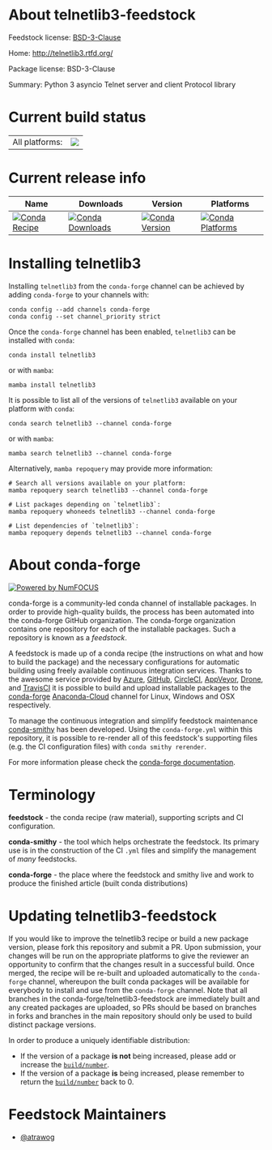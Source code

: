 About telnetlib3-feedstock
==========================

Feedstock license: [BSD-3-Clause](https://github.com/conda-forge/telnetlib3-feedstock/blob/main/LICENSE.txt)

Home: http://telnetlib3.rtfd.org/

Package license: BSD-3-Clause

Summary: Python 3 asyncio Telnet server and client Protocol library

Current build status
====================


<table><tr><td>All platforms:</td>
    <td>
      <a href="https://dev.azure.com/conda-forge/feedstock-builds/_build/latest?definitionId=16090&branchName=main">
        <img src="https://dev.azure.com/conda-forge/feedstock-builds/_apis/build/status/telnetlib3-feedstock?branchName=main">
      </a>
    </td>
  </tr>
</table>

Current release info
====================

| Name | Downloads | Version | Platforms |
| --- | --- | --- | --- |
| [![Conda Recipe](https://img.shields.io/badge/recipe-telnetlib3-green.svg)](https://anaconda.org/conda-forge/telnetlib3) | [![Conda Downloads](https://img.shields.io/conda/dn/conda-forge/telnetlib3.svg)](https://anaconda.org/conda-forge/telnetlib3) | [![Conda Version](https://img.shields.io/conda/vn/conda-forge/telnetlib3.svg)](https://anaconda.org/conda-forge/telnetlib3) | [![Conda Platforms](https://img.shields.io/conda/pn/conda-forge/telnetlib3.svg)](https://anaconda.org/conda-forge/telnetlib3) |

Installing telnetlib3
=====================

Installing `telnetlib3` from the `conda-forge` channel can be achieved by adding `conda-forge` to your channels with:

```
conda config --add channels conda-forge
conda config --set channel_priority strict
```

Once the `conda-forge` channel has been enabled, `telnetlib3` can be installed with `conda`:

```
conda install telnetlib3
```

or with `mamba`:

```
mamba install telnetlib3
```

It is possible to list all of the versions of `telnetlib3` available on your platform with `conda`:

```
conda search telnetlib3 --channel conda-forge
```

or with `mamba`:

```
mamba search telnetlib3 --channel conda-forge
```

Alternatively, `mamba repoquery` may provide more information:

```
# Search all versions available on your platform:
mamba repoquery search telnetlib3 --channel conda-forge

# List packages depending on `telnetlib3`:
mamba repoquery whoneeds telnetlib3 --channel conda-forge

# List dependencies of `telnetlib3`:
mamba repoquery depends telnetlib3 --channel conda-forge
```


About conda-forge
=================

[![Powered by
NumFOCUS](https://img.shields.io/badge/powered%20by-NumFOCUS-orange.svg?style=flat&colorA=E1523D&colorB=007D8A)](https://numfocus.org)

conda-forge is a community-led conda channel of installable packages.
In order to provide high-quality builds, the process has been automated into the
conda-forge GitHub organization. The conda-forge organization contains one repository
for each of the installable packages. Such a repository is known as a *feedstock*.

A feedstock is made up of a conda recipe (the instructions on what and how to build
the package) and the necessary configurations for automatic building using freely
available continuous integration services. Thanks to the awesome service provided by
[Azure](https://azure.microsoft.com/en-us/services/devops/), [GitHub](https://github.com/),
[CircleCI](https://circleci.com/), [AppVeyor](https://www.appveyor.com/),
[Drone](https://cloud.drone.io/welcome), and [TravisCI](https://travis-ci.com/)
it is possible to build and upload installable packages to the
[conda-forge](https://anaconda.org/conda-forge) [Anaconda-Cloud](https://anaconda.org/)
channel for Linux, Windows and OSX respectively.

To manage the continuous integration and simplify feedstock maintenance
[conda-smithy](https://github.com/conda-forge/conda-smithy) has been developed.
Using the ``conda-forge.yml`` within this repository, it is possible to re-render all of
this feedstock's supporting files (e.g. the CI configuration files) with ``conda smithy rerender``.

For more information please check the [conda-forge documentation](https://conda-forge.org/docs/).

Terminology
===========

**feedstock** - the conda recipe (raw material), supporting scripts and CI configuration.

**conda-smithy** - the tool which helps orchestrate the feedstock.
                   Its primary use is in the construction of the CI ``.yml`` files
                   and simplify the management of *many* feedstocks.

**conda-forge** - the place where the feedstock and smithy live and work to
                  produce the finished article (built conda distributions)


Updating telnetlib3-feedstock
=============================

If you would like to improve the telnetlib3 recipe or build a new
package version, please fork this repository and submit a PR. Upon submission,
your changes will be run on the appropriate platforms to give the reviewer an
opportunity to confirm that the changes result in a successful build. Once
merged, the recipe will be re-built and uploaded automatically to the
`conda-forge` channel, whereupon the built conda packages will be available for
everybody to install and use from the `conda-forge` channel.
Note that all branches in the conda-forge/telnetlib3-feedstock are
immediately built and any created packages are uploaded, so PRs should be based
on branches in forks and branches in the main repository should only be used to
build distinct package versions.

In order to produce a uniquely identifiable distribution:
 * If the version of a package **is not** being increased, please add or increase
   the [``build/number``](https://docs.conda.io/projects/conda-build/en/latest/resources/define-metadata.html#build-number-and-string).
 * If the version of a package **is** being increased, please remember to return
   the [``build/number``](https://docs.conda.io/projects/conda-build/en/latest/resources/define-metadata.html#build-number-and-string)
   back to 0.

Feedstock Maintainers
=====================

* [@atrawog](https://github.com/atrawog/)

